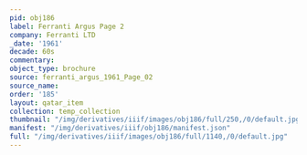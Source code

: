 ```yaml
---
pid: obj186
label: Ferranti Argus Page 2
company: Ferranti LTD
_date: '1961'
decade: 60s
commentary:
object_type: brochure
source: ferranti_argus_1961_Page_02
source_name:
order: '185'
layout: qatar_item
collection: temp_collection
thumbnail: "/img/derivatives/iiif/images/obj186/full/250,/0/default.jpg"
manifest: "/img/derivatives/iiif/obj186/manifest.json"
full: "/img/derivatives/iiif/images/obj186/full/1140,/0/default.jpg"
---
```

